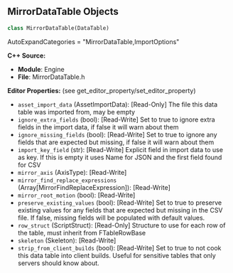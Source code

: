 ## MirrorDataTable Objects

```python
class MirrorDataTable(DataTable)
```

AutoExpandCategories = "MirrorDataTable,ImportOptions"

**C++ Source:**

- **Module**: Engine
- **File**: MirrorDataTable.h

**Editor Properties:** (see get_editor_property/set_editor_property)

- ``asset_import_data`` (AssetImportData):  [Read-Only] The file this data table was imported from, may be empty
- ``ignore_extra_fields`` (bool):  [Read-Write] Set to true to ignore extra fields in the import data, if false it will warn about them
- ``ignore_missing_fields`` (bool):  [Read-Write] Set to true to ignore any fields that are expected but missing, if false it will warn about them
- ``import_key_field`` (str):  [Read-Write] Explicit field in import data to use as key. If this is empty it uses Name for JSON and the first field found for CSV
- ``mirror_axis`` (AxisType):  [Read-Write]
- ``mirror_find_replace_expressions`` (Array[MirrorFindReplaceExpression]):  [Read-Write]
- ``mirror_root_motion`` (bool):  [Read-Write]
- ``preserve_existing_values`` (bool):  [Read-Write] Set to true to preserve existing values for any fields that are expected but missing in the CSV file. If false, missing fields will be populated with default values.
- ``row_struct`` (ScriptStruct):  [Read-Only] Structure to use for each row of the table, must inherit from FTableRowBase
- ``skeleton`` (Skeleton):  [Read-Write]
- ``strip_from_client_builds`` (bool):  [Read-Write] Set to true to not cook this data table into client builds. Useful for sensitive tables that only servers should know about.

<a id="unreal.NodeMappingContainer"></a>
